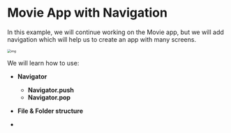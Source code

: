 # Movie App with Navigation

In this example, we will continue working on the Movie app, but we will add navigation which will help us to create an app with many screens.

<img src="https://lh6.googleusercontent.com/CZwFYXXdLWlAtGvMcGxNEvLxXXKm8sr0LtYkIf6eGN2weAZfJtfwkmXn2X-1aUGQhqddXeBQs2u_pkcgoIkmGSittzYMMS08pw1lTcK1Xq1yiCdDUAMLxa8_1BuLwQO5TLKPNMdD" alt="img" style="zoom:50%;" />



We will learn how to use:

 - **Navigator**
   - **Navigator.push**
   - **Navigator.pop**
 - **File & Folder structure**

-















































































